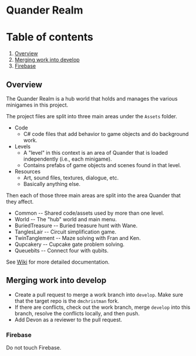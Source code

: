 # Quander Realm

# Table of contents
1. [Overview](#overview)
2. [Merging work into develop](#merge)
4. [Firebase](#firebase)


## Overview <a name="overview"></a>
The Quander Realm is a hub world that holds and manages the various minigames in this project.

The project files are split into three main areas under the `Assets` folder.

- Code
	- C\# code files that add behavior to game objects and do background work.
- Levels
	- A "level" in this context is an area of Quander that is loaded independently (i.e., each minigame).
	- Contains prefabs of game objects and scenes found in that level.
- Resources
	- Art, sound files, textures, dialogue, etc.
	- Basically anything else.

Then each of those three main areas are split into the area Quander that they affect.

- Common -- Shared code/assets used by more than one level.
- World -- The "hub" world and main menu.
- BuriedTreasure -- Buried treasure hunt with Wane.
- TanglesLair -- Circuit simplification game.
- TwinTanglement -- Maze solving with Fran and Ken.
- Qupcakery -- Cupcake gate problem solving.
- Queuebits -- Connect four with qubits.

See [Wiki](../../wiki) for more detailed documentation. 


## Merging work into develop <a name="merge"></a>
- Create a pull request to merge a work branch into `develop`. Make sure that the target repo is the `dmchristman` fork.
- If there are conflicts, check out the work branch, merge `develop` into this branch, resolve the conflicts locally, and then push.
- Add Devon as a reviewer to the pull request.

 
### Firebase <a name="firebase"></a>
Do not touch Firebase.
